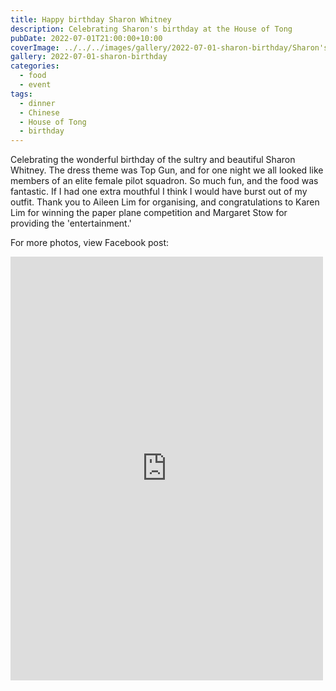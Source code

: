 ```yaml
---
title: Happy birthday Sharon Whitney
description: Celebrating Sharon's birthday at the House of Tong
pubDate: 2022-07-01T21:00:00+10:00
coverImage: ../../../images/gallery/2022-07-01-sharon-birthday/Sharon's Birthday (27).jpeg
gallery: 2022-07-01-sharon-birthday
categories:
  - food
  - event
tags:
  - dinner
  - Chinese
  - House of Tong
  - birthday
---
```


Celebrating the wonderful birthday of the sultry and beautiful Sharon Whitney. The dress theme was Top Gun, and for one night we all looked like members of an elite female pilot squadron. So much fun, and the food was fantastic. If I had one extra mouthful I think I would have burst out of my outfit. Thank you to Aileen Lim for organising, and congratulations
to Karen Lim for winning the paper plane competition and Margaret Stow for providing the 'entertainment.'

For more photos, view Facebook post:

<iframe src="https://www.facebook.com/plugins/post.php?href=https%3A%2F%2Fwww.facebook.com%2Fchris1.tham%2Fposts%2Fpfbid033AiXdRW3HGtn6eCnjNta38J44sJ4xey5cVFT8eF1n1rUNgWdWxN5QDaYDnnWmQ3yl&show_text=true&width=500" width="500" height="678" style="border:none;overflow:hidden" scrolling="no" frameborder="0" allowfullscreen="true" allow="autoplay; clipboard-write; encrypted-media; picture-in-picture; web-share"></iframe>
